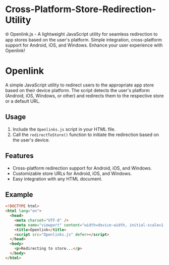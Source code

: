 # Cross-Platform-Store-Redirection-Utility
🌐 Openlink.js - A lightweight JavaScript utility for seamless redirection to app stores based on the user's platform. Simple integration, cross-platform support for Android, iOS, and Windows. Enhance your user experience with Openlink!
# Openlink

A simple JavaScript utility to redirect users to the appropriate app store based on their device platform. The script detects the user's platform (Android, iOS, Windows, or other) and redirects them to the respective store or a default URL.

## Usage

1. Include the `Openlinks.js` script in your HTML file.
2. Call the `redirectToStore()` function to initiate the redirection based on the user's device.

## Features

- Cross-platform redirection support for Android, iOS, and Windows.
- Customizable store URLs for Android, iOS, and Windows.
- Easy integration with any HTML document.

## Example

```html
<!DOCTYPE html>
<html lang="en">
  <head>
    <meta charset="UTF-8" />
    <meta name="viewport" content="width=device-width, initial-scale=1.0" />
    <title>Openlink</title>
    <script src="Openlinks.js" defer></script>
  </head>
  <body>
    <p>Redirecting to store...</p>
  </body>
</html>
